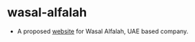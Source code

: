 # wasal-alfalah
- A proposed [website](https://mian-azam.github.io/wasal-alfalah/) for Wasal Alfalah, UAE based company. 
